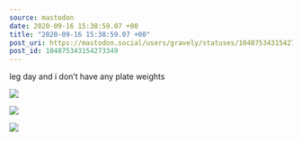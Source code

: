 ```yaml
---
source: mastodon
date: 2020-09-16 15:38:59.07 +00
title: "2020-09-16 15:38:59.07 +00"
post_uri: https://mastodon.social/users/gravely/statuses/104875343154273349
post_id: 104875343154273349
---
```

leg day and i don’t have any plate weights


![](/images/104875342858854611.jpg)

![](/images/104875342980148328.jpg)

![](/images/104875343087617772.jpg)

